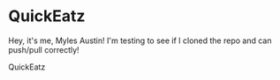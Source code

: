 # QuickEatz

Hey, it's me, Myles Austin! I'm testing to see if I cloned the repo and can push/pull correctly!

QuickEatz
